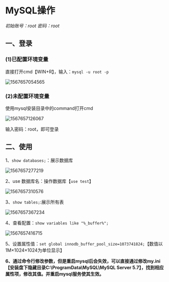 # MySQL操作

*初始账号：root  密码：root*

## 一、登录

### (1)已配置环境变量

直接打开cmd【WIN+R】，输入：`mysql -u root -p`

![1567657054565](https://gitee.com/wolverineL/Study-note/blob/master/images/mysql/1567657054565.png)

### (2)未配置环境变量

使用mysql安装目录中的command打开cmd

![1567657126067](https://gitee.com/wolverineL/Study-note/blob/master/images/mysql/1567657126067.png)

输入密码：root，即可登录

## 二、使用

1、`show databases;`：展示数据库

![1567657277219](https://gitee.com/wolverineL/Study-note/blob/master/images/mysql/1567657277219.png)

2、use 数据库名：操作数据库【`use test`】

![1567657310576](https://gitee.com/wolverineL/Study-note/blob/master/images/mysql/1567657310576.png)

3、`show tables;`:展示所有表

![1567657367234](https://gitee.com/wolverineL/Study-note/blob/master/images/mysql/1567657367234.png)

4、查看配置：`show variables like "%_buffer%";`

![1567657416715](https://gitee.com/wolverineL/Study-note/blob/master/images/mysql/1567657416715.png)

5、设置属性值：`set global innodb_buffer_pool_size=1073741824;`【数值以1M×1024×1024为单位显示】

**6、通过命令行修改参数，但是重启mysql后会失效，可以直接通过修改my.ini【安装盘下隐藏目录C:\ProgramData\MySQL\MySQL Server 5.7】，找到相应属性项，修改其值。并重启mysql服务使其生效。**


[https://gitee.com/wolverineL/Study-note/blob/master/images/mysql/1567657054565.png]: /images/mysql/1567657054565.png
